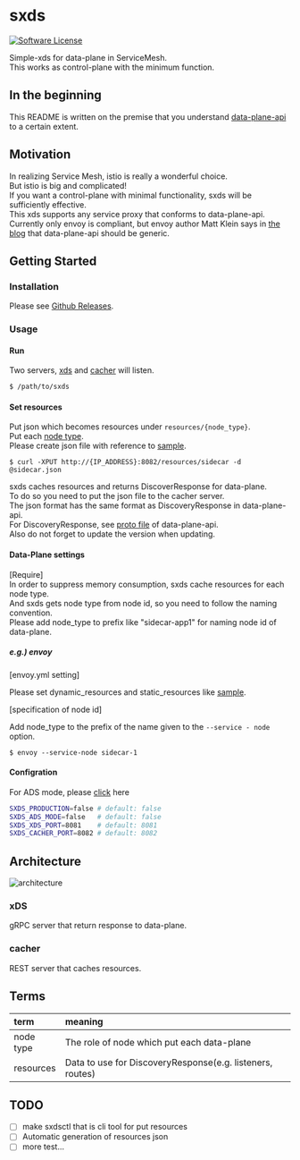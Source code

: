 # sxds

[![Software License](https://img.shields.io/badge/license-MIT-brightgreen.svg?style=flat-square)](/LICENSE.md)

Simple-xds for data-plane in ServiceMesh.  
This works as control-plane with the minimum function.

## In the beginning

This README is written on the premise that you understand [data-plane-api](https://www.envoyproxy.io/docs/envoy/latest/configuration/overview/v2_overview) to a certain extent.

## Motivation
In realizing Service Mesh, istio is really a wonderful choice.  
But istio is big and complicated!  
If you want a control-plane with minimal functionality, sxds will be sufficiently effective.  
This xds supports any service proxy that conforms to data-plane-api.  
Currently only envoy is compliant, but envoy author Matt Klein says in [the blog](https://blog.envoyproxy.io/the-universal-data-plane-api-d15cec7a) that data-plane-api should be generic.

## Getting Started

### Installation

Please see [Github Releases](https://github.com/nakabonne/sxds/releases).

### Usage

#### Run

Two servers, [xds](#xds-1) and [cacher](#cacher-1) will listen.

```sh
$ /path/to/sxds
```

#### Set resources

Put json which becomes resources under `resources/{node_type}`.  
Put each [node type](#terms).  
Please create json file with reference to [sample](https://github.com/nakabonne/sxds/tree/master/sample/resource).

```
$ curl -XPUT http://{IP_ADDRESS}:8082/resources/sidecar -d @sidecar.json
```

sxds caches resources and returns DiscoverResponse for data-plane.  
To do so you need to put the json file to the cacher server.  
The json format has the same format as DiscoveryResponse in data-plane-api.  
For DiscoveryResponse, see [proto file](https://github.com/envoyproxy/data-plane-api/tree/master/envoy/api/v2) of data-plane-api.  
Also do not forget to update the version when updating.

#### Data-Plane settings

[Require]  
In order to suppress memory consumption, sxds cache resources for each node type.  
And sxds gets node type from node id, so you need to follow the naming convention.  
Please add node_type to prefix like "sidecar-app1" for naming node id of data-plane.  

##### e.g.) envoy  

[envoy.yml setting]  

Please set dynamic_resources and static_resources like [sample](https://github.com/nakabonne/sxds/blob/master/sample/envoy/envoy.yml).  

[specification of node id]  

Add node_type to the prefix of the name given to the `--service - node` option.  

```
$ envoy --service-node sidecar-1
```

#### Configration

For ADS mode, please [click](https://github.com/envoyproxy/data-plane-api/blob/master/XDS_PROTOCOL.md#aggregated-discovery-services-ads) here

```sh
SXDS_PRODUCTION=false # default: false
SXDS_ADS_MODE=false   # default: false
SXDS_XDS_PORT=8081    # default: 8081
SXDS_CACHER_PORT=8082 # default: 8082
```

## Architecture

![architecture](https://github.com/nakabonne/sxds/blob/master/media/architecture.png) 

### xDS
gRPC server that return response to data-plane.

### cacher

REST server that caches resources.


## Terms

| term | meaning |
|:----------|:-----------|
|node type|The role of node which put each data-plane|
|resources|Data to use for DiscoveryResponse(e.g. listeners, routes) |

## TODO

- [ ] make sxdsctl that is cli tool for put resources
- [ ] Automatic generation of resources json
- [ ] more test...
